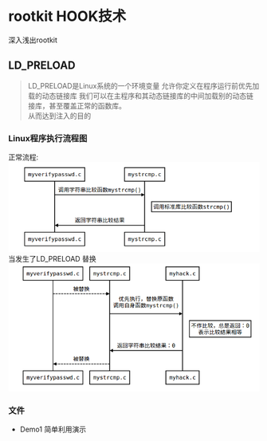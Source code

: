 # rootkit   HOOK技术
深入浅出rootkit

## LD_PRELOAD 
> LD_PRELOAD是Linux系统的一个环境变量  允许你定义在程序运行前优先加载的动态链接库  我们可以在主程序和其动态链接库的中间加载别的动态链接库，甚至覆盖正常的函数库。   
从而达到注入的目的

### Linux程序执行流程图
正常流程:
![](./README/after.png)
当发生了LD_PRELOAD 替换
![](./README/befor.png)

### 文件
- Demo1  简单利用演示